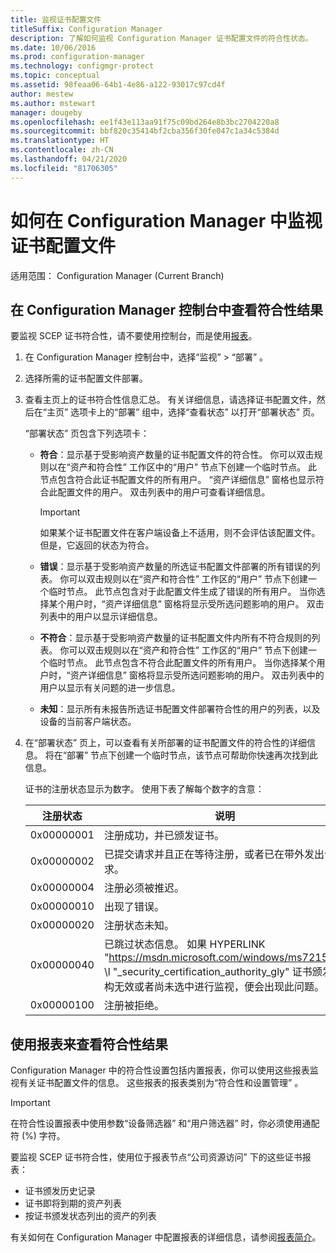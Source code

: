 ```yaml
---
title: 监视证书配置文件
titleSuffix: Configuration Manager
description: 了解如何监视 Configuration Manager 证书配置文件的符合性状态。
ms.date: 10/06/2016
ms.prod: configuration-manager
ms.technology: configmgr-protect
ms.topic: conceptual
ms.assetid: 98feaa06-64b1-4e86-a122-93017c97cd4f
author: mestew
ms.author: mstewart
manager: dougeby
ms.openlocfilehash: ee1f43e113aa91f75c09bd264e8b3bc2704220a8
ms.sourcegitcommit: bbf820c35414bf2cba356f30fe047c1a34c5384d
ms.translationtype: HT
ms.contentlocale: zh-CN
ms.lasthandoff: 04/21/2020
ms.locfileid: "81706305"
---
```

# <a name="how-to-monitor-certificate-profiles-in-configuration-manager"></a>如何在 Configuration Manager 中监视证书配置文件

适用范围：  Configuration Manager (Current Branch)


##  <a name="view-compliance-results-in-the-configuration-manager-console"></a>在 Configuration Manager 控制台中查看符合性结果  

要监视 SCEP 证书符合性，请不要使用控制台，而是使用[报表](#view-compliance-results-by-using-reports)。 

1. 在 Configuration Manager 控制台中，选择“监视”  >  “部署”  。  

2. 选择所需的证书配置文件部署。  

3. 查看主页上的证书符合性信息汇总。 有关详细信息，请选择证书配置文件，然后在“主页”  选项卡上的“部署”  组中，选择“查看状态”  以打开“部署状态”  页。  

    “部署状态”  页包含下列选项卡：  

   -   **符合**：显示基于受影响资产数量的证书配置文件的符合性。 你可以双击规则以在“资产和符合性”  工作区中的“用户”  节点下创建一个临时节点。 此节点包含符合此证书配置文件的所有用户。 “资产详细信息”  窗格也显示符合此配置文件的用户。 双击列表中的用户可查看详细信息。  

       > [!IMPORTANT]  
       >  如果某个证书配置文件在客户端设备上不适用，则不会评估该配置文件。 但是，它返回的状态为符合。  

   -   **错误**：显示基于受影响资产数量的所选证书配置文件部署的所有错误的列表。 你可以双击规则以在“资产和符合性”  工作区的“用户”  节点下创建一个临时节点。 此节点包含对于此配置文件生成了错误的所有用户。 当你选择某个用户时，“资产详细信息”  窗格将显示受所选问题影响的用户。 双击列表中的用户以显示详细信息。  

   -   **不符合**：显示基于受影响资产数量的证书配置文件内所有不符合规则的列表。 你可以双击规则以在“资产和符合性”  工作区的“用户”  节点下创建一个临时节点。 此节点包含不符合此配置文件的所有用户。 当你选择某个用户时，“资产详细信息”  窗格将显示受所选问题影响的用户。 双击列表中的用户以显示有关问题的进一步信息。  

   -   **未知**：显示所有未报告所选证书配置文件部署符合性的用户的列表，以及设备的当前客户端状态。  

4. 在“部署状态”  页上，可以查看有关所部署的证书配置文件的符合性的详细信息。 将在“部署”  节点下创建一个临时节点，该节点可帮助你快速再次找到此信息。  

    证书的注册状态显示为数字。 使用下表了解每个数字的含意：  


   | 注册状态 |                                                                                                                   说明                                                                                                                   |
   |-------------------|-------------------------------------------------------------------------------------------------------------------------------------------------------------------------------------------------------------------------------------------------|
   |    0x00000001     |                                                                                         注册成功，并已颁发证书。                                                                                          |
   |    0x00000002     |                                                                    已提交请求并且正在等待注册，或者已在带外发出请求。                                                                    |
   |    0x00000004     |                                                                                                          注册必须被推迟。                                                                                                           |
   |    0x00000010     |                                                                                                               出现了错误。                                                                                                                |
   |    0x00000020     |                                                                                                        注册状态未知。                                                                                                        |
   |    0x00000040     | 已跳过状态信息。 如果 HYPERLINK "<https://msdn.microsoft.com/windows/ms721572>" \l "_security_certification_authority_gly" 证书颁发机构无效或者尚未选中进行监视，便会出现此问题。 |
   |    0x00000100     |                                                                                                           注册被拒绝。                                                                                                           |

##  <a name="view-compliance-results-by-using-reports"></a>使用报表来查看符合性结果

Configuration Manager 中的符合性设置包括内置报表，你可以使用这些报表监视有关证书配置文件的信息。 这些报表的报表类别为“符合性和设置管理”  。  

> [!IMPORTANT]  
>  在符合性设置报表中使用参数“设备筛选器”  和“用户筛选器”  时，你必须使用通配符 (%) 字符。  

要监视 SCEP 证书符合性，使用位于报表节点“公司资源访问”  下的这些证书报表：  

-   证书颁发历史记录  
-   证书即将到期的资产列表  
-   按证书颁发状态列出的资产的列表  



 有关如何在 Configuration Manager 中配置报表的详细信息，请参阅[报表简介](../../core/servers/manage/introduction-to-reporting.md)。  
